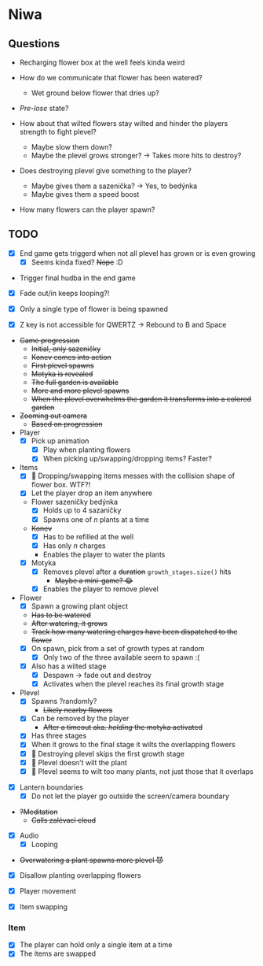 # Niwa

## Questions
- Recharging flower box at the well feels kinda weird
- How do we communicate that flower has been watered?
  - Wet ground below flower that dries up?

- _Pre-lose_ state?
- How about that wilted flowers stay wilted and hinder the players strength to fight plevel?
  - Maybe slow them down?
  - Maybe the plevel grows stronger? -> Takes more hits to destroy?
- Does destroying plevel give something to the player?
  - Maybe gives them a sazenička? -> Yes, to bedýnka
  - Maybe gives them a speed boost
- How many flowers can the player spawn?

## TODO
- [x] End game gets triggerd when not all plevel has grown or is even growing
  - [x] Seems kinda fixed? ~~Nope~~ :D
- Trigger final hudba in the end game
- [x] Fade out/in keeps looping?!
- [x] Only a single type of flower is being spawned

- [x] Z key is not accessible for QWERTZ -> Rebound to B and Space
- ~~Game progression~~
  - ~~Initial, only sazeničky~~
  - ~~Konev comes into action~~
  - ~~First plevel spawns~~
  - ~~Motyka is revealed~~
  - ~~The full garden is available~~
  - ~~More and more plevel spawns~~
  - ~~When the plevel overwhelms the garden it transforms into a colored garden~~
- ~~Zooming out camera~~
  - ~~Based on progression~~
- Player
  - [x] Pick up animation
    - [x] Play when planting flowers
    - [x] When picking up/swapping/dropping items? Faster?
- Items
  - [x] 🐛 Dropping/swapping items messes with the collision shape of flower box. WTF?!
  - [x] Let the player drop an item anywhere
  - Flower sazeničky bedýnka
    - [x] Holds up to 4 sazaničky
    - [x] Spawns one of _n_ plants at a time
  - ~~Konev~~
    - [x] Has to be refilled at the well
    - [x] Has only _n_ charges
    - Enables the player to water the plants
  - [x] Motyka
    - [x] Removes plevel after a ~~duration~~ `growth_stages.size()` hits
      - ~~Maybe a mini-game? 😂~~
    - [x] Enables the player to remove plevel
- Flower
  - [x] Spawn a growing plant object
  - ~~Has to be watered~~
  - ~~After watering, it grows~~
  - ~~Track how many watering charges have been dispatched to the flower~~
  - [x] On spawn, pick from a set of growth types at random
    - [x] Only two of the three available seem to spawn :(
  - [x] Also has a wilted stage
    - [x] Despawn -> fade out and destroy
    - [x] Activates when the plevel reaches its final growth stage
- Plevel
  - [x] Spawns ?randomly?
    - ~~Likely nearby flowers~~
  - [x] Can be removed by the player
    - ~~After a timeout aka. _holding_ the motyka activated~~
  - [x] Has three stages
  - [x] When it grows to the final stage it wilts the overlapping flowers
  - [x] 🐛 Destroying plevel skips the first growth stage
  - [x] 🐛 Plevel doesn't wilt the plant
  - [x] 🐛 Plevel seems to wilt too many plants, not just those that it overlaps
- [x] Lantern boundaries
  - [x] Do not let the player go outside the screen/camera boundary
- ~~?Meditation~~
  - ~~Calls zalévací cloud~~
- [x] Audio
  - [x] Looping
- ~~Overwatering a plant spawns more plevel 😈~~
- [x] Disallow planting overlapping flowers
- [x] Player movement
- [x] Item swapping


### Item
- [x] The player can hold only a single item at a time
- [x] The items are swapped
